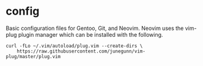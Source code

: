 # config
Basic configuration files for Gentoo, Git, and Neovim. Neovim uses the vim-plug
plugin manager which can be installed with the following.

```
curl -fLo ~/.vim/autoload/plug.vim --create-dirs \
    https://raw.githubusercontent.com/junegunn/vim-plug/master/plug.vim
```


